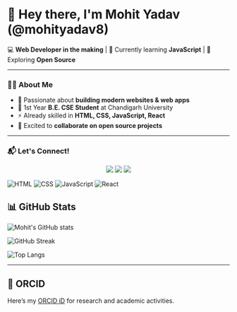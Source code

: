 # 👋 Hey there, I'm Mohit Yadav (@mohityadav8)

💻 **Web Developer in the making** | 🌱 Currently learning **JavaScript** | 🚀 Exploring **Open Source**

---

### 🙋‍♂️ About Me
- 👀 Passionate about **building modern websites & web apps**  
- 📖 1st Year **B.E. CSE Student** at Chandigarh University  
- ⚡ Already skilled in **HTML, CSS, JavaScript, React**  
- 💞️ Excited to **collaborate on open source projects**  

---

### 📬 Let's Connect!
<p align="center">
  <a href="mailto:ymohit7976.in@gmail.com"><img src="https://img.shields.io/badge/Gmail-D14836?style=for-the-badge&logo=gmail&logoColor=white"></a>
  <a href="https://x.com/yourhandle"><img src="https://img.shields.io/badge/Twitter%20(X)-000000?style=for-the-badge&logo=x&logoColor=white"></a>
  <a href="https://orcid.org/0009-0000-0021-6379"><img src="https://img.shields.io/badge/ORCID-A6CE39?style=for-the-badge&logo=orcid&logoColor=white"></a>
</p>

<!---
mohityadav8/mohityadav8 is a ✨ special ✨ repository because its `README.md` (this file) appears on your GitHub profile.
You can click the Preview link to take a look at your changes.
--->


![HTML](https://img.shields.io/badge/HTML-%23E34F26?style=flat-square&logo=html5&logoColor=white)
![CSS](https://img.shields.io/badge/CSS-%231572B6?style=flat-square&logo=css3&logoColor=white)
![JavaScript](https://img.shields.io/badge/JavaScript-%23F7DF1E?style=flat-square&logo=javascript&logoColor=black)
![React](https://img.shields.io/badge/React-%2300D8FF?style=flat-square&logo=react&logoColor=white)
## 📊 GitHub Stats

![Mohit's GitHub stats](https://github-readme-stats.vercel.app/api?username=mohityadav8&show_icons=true&theme=radical)

![GitHub Streak](https://streak-stats.demolab.com?user=mohityadav8&theme=radical&hide_border=true)

![Top Langs](https://github-readme-stats.vercel.app/api/top-langs/?username=mohityadav8&layout=compact&theme=radical)

---

## 🔗 ORCID
Here’s my [ORCID iD](https://orcid.org/0009-0000-0021-6379) for research and academic activities.
